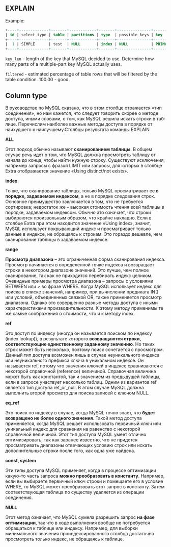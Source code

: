 EXPLAIN
-

Example:

````sql
+----+-------------+-------+------------+-------+---------------+---------+---------+------+------+----------+-------------+
| id | select_type | table | partitions | type  | possible_keys | key     | key_len | ref  | rows | filtered | Extra       |
+----+-------------+-------+------------+-------+---------------+---------+---------+------+------+----------+-------------+
|  1 | SIMPLE      | test  | NULL       | index | NULL          | PRIMARY | 4       | NULL |    1 |   100.00 | Using index |
+----+-------------+-------+------------+-------+---------------+---------+---------+------+------+----------+-------------+
````

`key_len` - length of the key that MySQL decided to use.
Determine how many parts of a multiple-part key MySQL actually uses.

`filtered` - estimated percentage of table rows that will be filtered by the table condition.
100.00 - good.

## Column type

В руководстве по MySQL сказано, что в этом столбце отражается «тип
соединения», но нам кажется, что следует говорить скорее о методе
до­ступа, иными словами, о том, как MySQL решила искать строки в таб­
лице. Перечислим наиболее важные методы доступа в порядке от наихудшего
к наилучшему.Столбцы результата команды EXPLAIN

**ALL**

Этот подход обычно называют **сканированием таб­лицы**. В общем
случае речь идет о том, что MySQL должна просмотреть таб­лицу от
начала до конца, чтобы найти нужную строку. Существуют исключения,
например запросы с фразой LIMIT или запросы, для которых
в столбце Extra отображается значение «Using distinct/not exists».

**index**

То же, что сканирование таб­лицы, только MySQL просматривает ее
**в порядке, задаваемом индексом**, а не в порядке следования строк.
Основное преимущество заключается в том, что не требуется сортировка;
недостаток же – высокая стоимость чтения всей таб­лицы
в порядке, задаваемом индексом. Обычно это означает, что строки
выбираются произвольным образом, что крайне накладно.
Если в столбце Extra при этом находится значение «Using index»,
значит, MySQL использует покрывающий индекс
и просматривает только данные в индексе, не обращаясь к строкам. Это
гораздо дешевле, чем сканирование таб­лицы в задаваемом индексе.

**range**

**Просмотр диапазона** – это ограниченная форма сканирования индекса.
Просмотр начинается в определенной точке индекса и возвращает
строки в некотором диапазоне значений. Это лучше, чем
полное сканирование, так как не приходится перебирать индекс целиком.
Очевидные примеры просмотра диапазона – запросы с условиями
BETWEEN или > во фразе WHERE.
Когда MySQL использует индекс для поиска в списке значений, например,
при вычислении предиката IN() или условий, объединенных
связкой OR, также применяется просмотр диапазона. Однако это совершенно
разные методы доступа с иными характеристиками производительности.
К этому методу применимы те же самые соображения о стоимости,
что и к методу index.

**ref**

Это доступ по индексу (иногда он называется поиском по индексу
(index lookup)), в результате которого **возвращаются строки, соответствующие
единственному заданному значению**. Но таких строк может
быть несколько, поэтому поиск сочетается с просмотром. Данный
тип доступа возможен лишь в случае неуникального индекса
или неуникального префикса ключа в уникальном индексе. Он называется ref,
потому что значения ключей в индексе сравниваются
с некоторой справочной (reference) величиной. Справочная величина
может быть как константой, так и значением из предыдущей
таб­лицы, если в запросе участвует несколько таб­лиц.
Одним из вариантов ref является тип доступа ref_or_null. В этом случае
MySQL должна выполнить второй просмотр для поиска записей
с ключом NULL.

**eq_ref**

Это поиск по индексу в случае, когда MySQL точно знает, что **будет
возвращено не более одного значения**. Такой метод доступа применяется,
когда MySQL решает использовать первичный ключ или
уникальный индекс для сравнения на равенство с некоторой справочной
величиной. Этот тип доступа MySQL умеет отлично оптимизировать,
так как заранее известно, что не придется просматривать
диапазоны отвечающих условию строк или искать дополнительные
строки после того, как одна уже найдена.

**const, system**

Эти типы доступа MySQL применяет, когда в процессе оптимизации
какую-то часть запроса **можно преобразовать в константу**. Например,
если вы выбираете первичный ключ строки и помещаете его в условие WHERE,
то MySQL может преобразовать этот запрос в константу.
Затем соответствующая таб­лица по существу удаляется из операции
соединения.

**NULL**

Этот метод означает, что MySQL сумела разрешить запрос **на фазе
оптимизации**, так что в ходе выполнения вообще не потребуется обращаться
к таб­лице или индексу. Например, для выборки минимального
значения проиндексированного столбца достаточно просмотреть
только индекс, не обращаясь к таб­лице.
